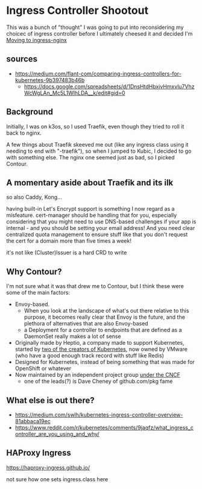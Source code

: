 # Ingress Controller Shootout

This was a bunch of "thought" I was going to put into reconsidering my choicec of ingress controller before I ultimately cheesed it and decided I'm [Moving to ingress-nginx](8hs34-qrjyd-04a0f-ms2cp-y214p)

## sources

- https://medium.com/flant-com/comparing-ingress-controllers-for-kubernetes-9b397483b46b
  - https://docs.google.com/spreadsheets/d/1DnsHtdHbxjvHmxvlu7VhzWcWgLAn_Mc5L1WlhLDA__k/edit#gid=0

## Background

Initially, I was on k3os, so I used Traefik, even though they tried to roll it back to nginx.

A few things about Traefik skeeved me out (like any ingress class using it needing to end with "-traefik"), so when I jumped to Kubic, I decided to go with something else. The nginx one seemed just as bad, so I picked Contour.

## A momentary aside about Traefik and its ilk

so also Caddy, Kong...

having built-in Let's Encrypt support is something I now regard as a misfeature. cert-manager should be handling that for you, especially considering that you might need to use DNS-based challenges if your app is internal - and you should be setting your email address! And you need clear centralized quota management to ensure stuff like that you don't request the cert for a domain more than five times a week!

it's not like (Cluster)Issuer is a hard CRD to write

## Why Contour?

I'm not sure what it was that drew me to Contour, but I think these were some of the main factors:

- Envoy-based.
  - When you look at the landscape of what's out there relative to this purpose, it becomes really clear that Envoy is the future, and the plethora of alternatives that are also Envoy-based
  - a Deployment for a controller to endpoints that are defined as a DaemonSet really makes a lot of sense
- Originally made by Heptio, a company made to support Kubernetes, started by [two of the creators of Kubernetes](https://www.vmware.com/company/acquisitions/heptio.html), now owned by VMware (who have a good enough track record with stuff like Redis)
- Designed for Kubernetes, instead of being something that was made for OpenShift or whatever
- Now maintained by an independent project group [under the CNCF](https://www.infoq.com/news/2020/07/cncf-contour-kubernetes-ingress/)
  - one of the leads(?) is Dave Cheney of github.com/pkg fame

## What else is out there?

- https://medium.com/swlh/kubernetes-ingress-controller-overview-81abbaca19ec
- https://www.reddit.com/r/kubernetes/comments/9jaqfz/what_ingress_controller_are_you_using_and_why/

## HAProxy Ingress

https://haproxy-ingress.github.io/

not sure how one sets ingress.class here
